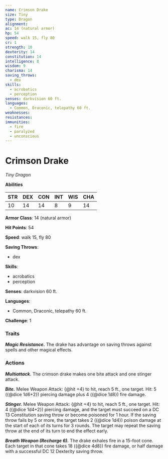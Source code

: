 ```yaml
---
name: Crimson Drake
size: Tiny
type: Dragon
alignment: 
ac: 14 (natural armor)
hp: 54
speed: walk 15, fly 80
cr: 1
strength: 10
dexterity: 14
constitution: 14
intelligence: 8
wisdom: 9
charisma: 14
saving_throws:
  - dex
skills:
  - acrobatics
  - perception
senses: darkvision 60 ft.
languages:
  - Common, Draconic, telepathy 60 ft.
weaknesses:
resistances:
immunities:
  - fire
  - paralyzed
  - unconscious
---
```


# Crimson Drake

*Tiny Dragon*

**Abilities**

| STR | DEX | CON | INT | WIS | CHA |
| --- | --- | --- | --- | --- | --- |
| 10 | 14 | 14 | 8 | 9 | 14 |

**Armor Class**: 14 (natural armor)

**Hit Points**: 54

**Speed**: walk 15, fly 80

**Saving Throws**:
  - dex

**Skills**:
  - acrobatics
  - perception

**Senses**: darkvision 60 ft.

**Languages**:
  - Common, Draconic, telepathy 60 ft.

**Challenge**: 1

### Traits
***Magic Resistance.*** The drake has advantage on saving throws against spells and other magical effects.

### Actions
***Multiattack.*** The crimson drake makes one bite attack and one stinger attack.

***Bite.*** Melee Weapon Attack: {@hit +4} to hit, reach 5 ft., one target. Hit: 5 ({@dice 1d6+2}) piercing damage plus 4 ({@dice 1d8}) fire damage.

***Stinger.*** Melee Weapon Attack: {@hit +4} to hit, reach 5 ft., one target. Hit: 4 ({@dice 1d4+2}) piercing damage, and the target must succeed on a DC 13 Constitution saving throw or become poisoned for 1 hour. If the saving throw fails by 5 or more, the target takes 2 ({@dice 1d4}) poison damage at the start of each of its turns for 3 rounds. The target may repeat the saving throw at the end of its turn to end the effect early.

***Breath Weapon (Recharge 6).*** The drake exhales fire in a 15-foot cone. Each target in that cone takes 18 ({@dice 4d8}) fire damage, or half damage with a successful DC 12 Dexterity saving throw.

